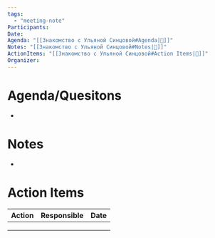 ```yaml
---
tags:
  - "meeting-note"
Participants:
Date:
Agenda: "[[Знакомство с Ульяной Синцовой#Agenda|📝]]"
Notes: "[[Знакомство с Ульяной Синцовой#Notes|📝]]"
ActionItems: "[[Знакомство с Ульяной Синцовой#Action Items|📝]]"
Organizer:
---
```

# Agenda/Quesitons
- 
# Notes
- 
# Action Items
| Action | Responsible | Date | 
| ------ | ----------- | ---- |
|        |             |      |
|        |             |      |
|        |             |      |
